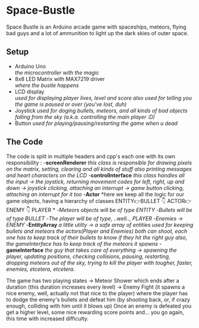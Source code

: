 # Space-Bustle
Space Bustle is an Arduino arcade game with spaceships, meteors, flying bad guys and a lot of ammunition to light up the dark skies of outer space.
## Setup
- Arduino Uno<br/>
  *the microcontroller with the magic*
- 8x8 LED Matrix with MAX7219 driver<br/>
  *where the bustle happens*
- LCD display<br/>
  *used for displaying player lives, level and score*
  *also used for telling you the game is paused or over (you've lost, duh)*
- Joystick
  *used for doging bullets, meteors, and all kinds of bad objects falling from the sky (a.k.a. controlling the main player :D)*
- Button
  *used for playing/pausing/restarting the game when u dead*
  
 ## The Code
 The code is split in multiple headers and cpp's each one with its own responsibility :
-**screenRenderer**
  *this class is responsible for drawing pixels on the matrix, setting, clearing and all kinds of stuff*
  *also printing messages and heart characters on the LCD*
-**controlInterface**
  *this class handles all the input -> the joystick, returning movement codes for left, right, up and down
                                    -> joystick clicking, attaching an interrupt
                                    -> game button clicking, attaching an interrupt for it too*
-**Actor**
  *here we keep all the logic for our game objects, having a hierarchy of classes
  ENTITY:point_right:BULLET
  :point_down:
  ACTOR:point_right:ENEMY
  :point_down:
  PLAYER
  *
  -*Meteors objects will be of type ENTITY*
  -*Bullets will be of type BULLET*
  -*The player will be of type, ..well.., PLAYER*
  -*Enemies -> ENEMY*
-**EntityArray**
  *a little utilty -> a safe array of entities used for keeping bullets and meteors*
  *the actors(Player and Enemies) both can shoot, each one has to keep track of their bullets to know if they hit the right guy*
  *also, the gameInterface has to keep track of the meteors it spawns*
-**gameInterface**
  *the guy that takes care of everything -> spawning the player, updating positions, checking collisions, pausing, restarting, dropping meteors out of the sky, trying to kill the player with tougher, faster, enemies, etcetera, etcetera.*
  
The game has two playing states -> Meteor Shower which ends after a duration (this duration increases every level)
                                -> Enemy Fight (it spawns a nice enemy, well, actually not that nice to the player) where the player has to dodge the enemy's bullets and defeat him (by shooting back, or, if crazy enough, colliding with him until it blows up)
Once an enemy is defeated you get a higher level, some nice rewarding score points and... you go again, this time with increased difficulty.
